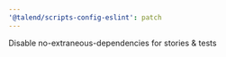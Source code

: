 ```yaml
---
'@talend/scripts-config-eslint': patch
---
```


Disable no-extraneous-dependencies for stories & tests
